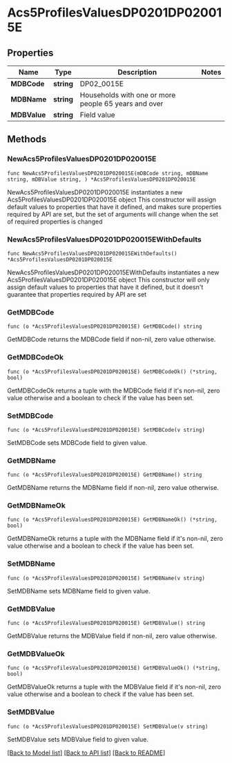 # Acs5ProfilesValuesDP0201DP020015E

## Properties

Name | Type | Description | Notes
------------ | ------------- | ------------- | -------------
**MDBCode** | **string** | DP02_0015E | 
**MDBName** | **string** | Households with one or more people 65 years and over | 
**MDBValue** | **string** | Field value | 

## Methods

### NewAcs5ProfilesValuesDP0201DP020015E

`func NewAcs5ProfilesValuesDP0201DP020015E(mDBCode string, mDBName string, mDBValue string, ) *Acs5ProfilesValuesDP0201DP020015E`

NewAcs5ProfilesValuesDP0201DP020015E instantiates a new Acs5ProfilesValuesDP0201DP020015E object
This constructor will assign default values to properties that have it defined,
and makes sure properties required by API are set, but the set of arguments
will change when the set of required properties is changed

### NewAcs5ProfilesValuesDP0201DP020015EWithDefaults

`func NewAcs5ProfilesValuesDP0201DP020015EWithDefaults() *Acs5ProfilesValuesDP0201DP020015E`

NewAcs5ProfilesValuesDP0201DP020015EWithDefaults instantiates a new Acs5ProfilesValuesDP0201DP020015E object
This constructor will only assign default values to properties that have it defined,
but it doesn't guarantee that properties required by API are set

### GetMDBCode

`func (o *Acs5ProfilesValuesDP0201DP020015E) GetMDBCode() string`

GetMDBCode returns the MDBCode field if non-nil, zero value otherwise.

### GetMDBCodeOk

`func (o *Acs5ProfilesValuesDP0201DP020015E) GetMDBCodeOk() (*string, bool)`

GetMDBCodeOk returns a tuple with the MDBCode field if it's non-nil, zero value otherwise
and a boolean to check if the value has been set.

### SetMDBCode

`func (o *Acs5ProfilesValuesDP0201DP020015E) SetMDBCode(v string)`

SetMDBCode sets MDBCode field to given value.


### GetMDBName

`func (o *Acs5ProfilesValuesDP0201DP020015E) GetMDBName() string`

GetMDBName returns the MDBName field if non-nil, zero value otherwise.

### GetMDBNameOk

`func (o *Acs5ProfilesValuesDP0201DP020015E) GetMDBNameOk() (*string, bool)`

GetMDBNameOk returns a tuple with the MDBName field if it's non-nil, zero value otherwise
and a boolean to check if the value has been set.

### SetMDBName

`func (o *Acs5ProfilesValuesDP0201DP020015E) SetMDBName(v string)`

SetMDBName sets MDBName field to given value.


### GetMDBValue

`func (o *Acs5ProfilesValuesDP0201DP020015E) GetMDBValue() string`

GetMDBValue returns the MDBValue field if non-nil, zero value otherwise.

### GetMDBValueOk

`func (o *Acs5ProfilesValuesDP0201DP020015E) GetMDBValueOk() (*string, bool)`

GetMDBValueOk returns a tuple with the MDBValue field if it's non-nil, zero value otherwise
and a boolean to check if the value has been set.

### SetMDBValue

`func (o *Acs5ProfilesValuesDP0201DP020015E) SetMDBValue(v string)`

SetMDBValue sets MDBValue field to given value.



[[Back to Model list]](../README.md#documentation-for-models) [[Back to API list]](../README.md#documentation-for-api-endpoints) [[Back to README]](../README.md)


